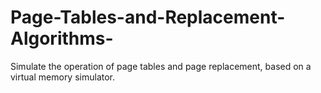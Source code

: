 # Page-Tables-and-Replacement-Algorithms-
Simulate the operation of page tables and page replacement, based on a virtual memory simulator.
